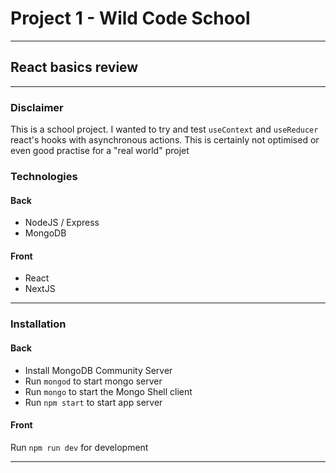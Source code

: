 # Project 1 - Wild Code School

---

## React basics review

---

### Disclaimer

This is a school project. I wanted to try and test `useContext` and `useReducer` react's hooks with asynchronous actions. This is certainly not optimised or even good practise for a "real world" projet

### Technologies

#### Back

- NodeJS / Express
- MongoDB

#### Front

- React
- NextJS

---

### Installation

#### Back

- Install MongoDB Community Server
- Run `mongod` to start mongo server
- Run `mongo` to start the Mongo Shell client
- Run `npm start` to start app server

#### Front

Run `npm run dev` for development

---
